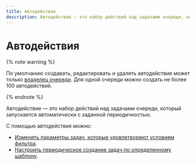```yaml
---
title: Автодействия
description: Автодействие — это набор действий над задачами очереди, который запускается автоматически с заданной периодичностью.
---
```


# Автодействия

{% note warning %}

По умолчанию создавать, редактировать и удалять автодействия может только [владелец очереди](../manager/queue-access.md). Для одной очереди можно создать не более 100 автодействий.

{% endnote %}

Автодействие — это набор действий над задачами очереди, который запускается автоматически с заданной периодичностью.

С помощью автодействия можно:

- [Изменять параметры задач, которые удовлетворяют условиям фильтра](create-autoaction.md).
- [Настроить периодическое создание задач по определенному шаблону](ticket-schedule.md). 




